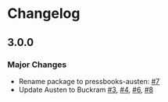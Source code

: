 # Changelog

## 3.0.0

### Major Changes

- Rename package to pressbooks-austen: [#7](https://github.com/pressbooks/pressbooks-austentwo/pull/7)
- Update Austen to Buckram [#3](https://github.com/pressbooks/pressbooks-austen/pull/3), [#4](https://github.com/pressbooks/pressbooks-austen/pull/4), [#6](https://github.com/pressbooks/pressbooks-austen/pull/6), [#8](https://github.com/pressbooks/pressbooks-austentwo/pull/8)
